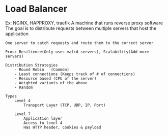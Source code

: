 # Load Balancer 
Ex: NGINX, HAPPROXY, traefik
    A machine that runs reverse proxy software
    The goal is to distribute requests between multiple servers that host the application

    One server to catch requests and route them to the correct server

    Pros: Resilience(Only uses valid servers), Scalability(Add more servers)

    Distribution Strategies
        - Round Robin   (Common)
        - Least connections (Keeps track of # of connections)
        - Resource based (CPU of the server)
        - Weighted variants of the above
        - Random

    Types
        Level 4
            Transport Layer (TCP, UDP, IP, Port)

        Level 7
            Application layer
            Access to level 4
            Has HTTP header, cookies & payload
            